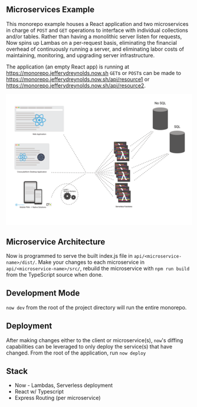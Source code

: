 ## Microservices Example
This monorepo example houses a React application and two microservices in charge of `POST` and `GET` operations to interface with individual collections and/or tables. Rather than having a monolithic server listen for requests, Now spins up Lambas on a per-request basis, eliminating  the financial overhead of continuously running a server, and eliminating labor costs of maintaining, monitoring, and upgrading server infrastructure.

The application (an empty React app) is running at https://monorepo.jefferydreynolds.now.sh
`GET`s or `POST`s can be made to https://monorepo.jefferydreynolds.now.sh/api/resource1 or 
https://monorepo.jefferydreynolds.now.sh/api/resource2.

![Serverless network diagram](./.doc/serverless_diagram.png)

## Microservice Architecture
Now is programmed to serve the built index.js file in `api/<microservice-name>/dist/`. Make your changes to each microservice
in `api/<microservice-name>/src/`, rebuild the microservice with `npm run build` from the TypeScript source when done.

## Development Mode
`now dev` from the root of the project directory will run the entire monorepo.

## Deployment
After making changes either to the client or microservice(s), `now`'s diffing capabilities can be leveraged to only deploy the service(s) that have changed. From the root
of the application, run `now deploy`

## Stack
- Now - Lambdas, Serverless deployment
- React w/ Typescript
- Express Routing (per microservice)
